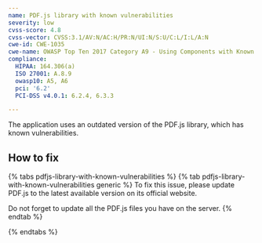 ```yaml
---
name: PDF.js library with known vulnerabilities
severity: low
cvss-score: 4.8
cvss-vector: CVSS:3.1/AV:N/AC:H/PR:N/UI:N/S:U/C:L/I:L/A:N
cwe-id: CWE-1035
cwe-name: OWASP Top Ten 2017 Category A9 - Using Components with Known Vulnerabilities
compliance:
  HIPAA: 164.306(a)
  ISO 27001: A.8.9
  owasp10: A5, A6
  pci: '6.2'
  PCI-DSS v4.0.1: 6.2.4, 6.3.3

---            
```


The application uses an outdated version of the PDF.js library, which has known vulnerabilities.

## How to fix

{% tabs pdfjs-library-with-known-vulnerabilities %}
{% tab pdfjs-library-with-known-vulnerabilities generic %}
To fix this issue, please update PDF.js to the latest available version on its official website.

Do not forget to update all the PDF.js files you have on the server.
{% endtab %}

{% endtabs %}
